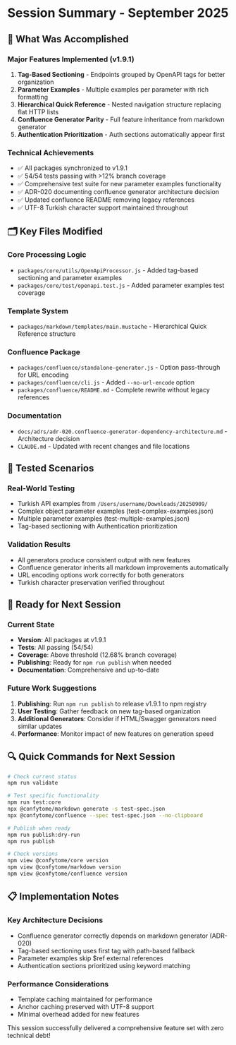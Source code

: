 # Session Summary - September 2025

## 🎯 What Was Accomplished

### Major Features Implemented (v1.9.1)
1. **Tag-Based Sectioning** - Endpoints grouped by OpenAPI tags for better organization
2. **Parameter Examples** - Multiple examples per parameter with rich formatting
3. **Hierarchical Quick Reference** - Nested navigation structure replacing flat HTTP lists
4. **Confluence Generator Parity** - Full feature inheritance from markdown generator
5. **Authentication Prioritization** - Auth sections automatically appear first

### Technical Achievements
- ✅ All packages synchronized to v1.9.1
- ✅ 54/54 tests passing with >12% branch coverage
- ✅ Comprehensive test suite for new parameter examples functionality
- ✅ ADR-020 documenting confluence generator architecture decision
- ✅ Updated confluence README removing legacy references
- ✅ UTF-8 Turkish character support maintained throughout

## 🗂️ Key Files Modified

### Core Processing Logic
- `packages/core/utils/OpenApiProcessor.js` - Added tag-based sectioning and parameter examples
- `packages/core/test/openapi.test.js` - Added parameter examples test coverage

### Template System
- `packages/markdown/templates/main.mustache` - Hierarchical Quick Reference structure

### Confluence Package
- `packages/confluence/standalone-generator.js` - Option pass-through for URL encoding
- `packages/confluence/cli.js` - Added `--no-url-encode` option
- `packages/confluence/README.md` - Complete rewrite without legacy references

### Documentation
- `docs/adrs/adr-020.confluence-generator-dependency-architecture.md` - Architecture decision
- `CLAUDE.md` - Updated with recent changes and file locations

## 🧪 Tested Scenarios

### Real-World Testing
- Turkish API examples from `/Users/username/Downloads/20250909/`
- Complex object parameter examples (test-complex-examples.json)
- Multiple parameter examples (test-multiple-examples.json)
- Tag-based sectioning with Authentication prioritization

### Validation Results
- All generators produce consistent output with new features
- Confluence generator inherits all markdown improvements automatically
- URL encoding options work correctly for both generators
- Turkish character preservation verified throughout

## 🚀 Ready for Next Session

### Current State
- **Version**: All packages at v1.9.1
- **Tests**: All passing (54/54)
- **Coverage**: Above threshold (12.68% branch coverage)
- **Publishing**: Ready for `npm run publish` when needed
- **Documentation**: Comprehensive and up-to-date

### Future Work Suggestions
1. **Publishing**: Run `npm run publish` to release v1.9.1 to npm registry
2. **User Testing**: Gather feedback on new tag-based organization
3. **Additional Generators**: Consider if HTML/Swagger generators need similar updates
4. **Performance**: Monitor impact of new features on generation speed

## 🔍 Quick Commands for Next Session

```bash
# Check current status
npm run validate

# Test specific functionality
npm run test:core
npx @confytome/markdown generate -s test-spec.json
npx @confytome/confluence --spec test-spec.json --no-clipboard

# Publish when ready
npm run publish:dry-run
npm run publish

# Check versions
npm view @confytome/core version
npm view @confytome/markdown version
npm view @confytome/confluence version
```

## 📋 Implementation Notes

### Key Architecture Decisions
- Confluence generator correctly depends on markdown generator (ADR-020)
- Tag-based sectioning uses first tag with path-based fallback
- Parameter examples skip $ref external references
- Authentication sections prioritized using keyword matching

### Performance Considerations
- Template caching maintained for performance
- Anchor caching preserved with UTF-8 support
- Minimal overhead added for new features

This session successfully delivered a comprehensive feature set with zero technical debt!